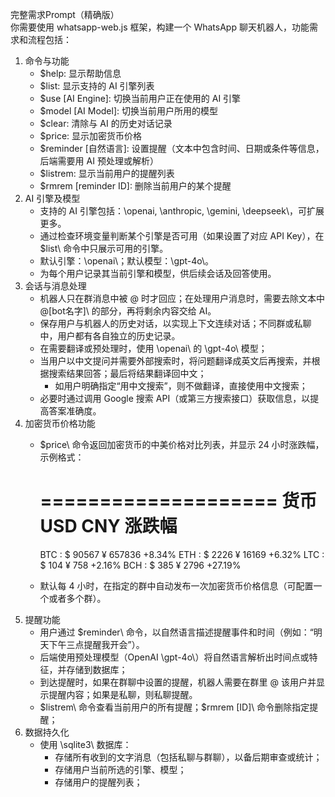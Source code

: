 完整需求Prompt（精确版）  
你需要使用 whatsapp-web.js 框架，构建一个 WhatsApp 聊天机器人，功能需求和流程包括：
1. 命令与功能  
   - \$help\: 显示帮助信息  
   - \$list\: 显示支持的 AI 引擎列表  
   - \$use [AI Engine]\: 切换当前用户正在使用的 AI 引擎  
   - \$model [AI Model]\: 切换当前用户所用的模型  
   - \$clear\: 清除与 AI 的历史对话记录  
   - \$price\: 显示加密货币价格  
   - \$reminder [自然语言]\: 设置提醒（文本中包含时间、日期或条件等信息，后端需要用 AI 预处理或解析）  
   - \$listrem\: 显示当前用户的提醒列表  
   - \$rmrem [reminder ID]\: 删除当前用户的某个提醒  
2. AI 引擎及模型  
   - 支持的 AI 引擎包括：\openai\, \anthropic\, \gemini\, \deepseek\，可扩展更多。  
   - 通过检查环境变量判断某个引擎是否可用（如果设置了对应 API Key），在 \$list\ 命令中只展示可用的引擎。  
   - 默认引擎：\openai\；默认模型：\gpt-4o\。  
   - 为每个用户记录其当前引擎和模型，供后续会话及回答使用。  
3. 会话与消息处理  
   - 机器人只在群消息中被 @ 时才回应；在处理用户消息时，需要去除文本中 \@[bot名字]\ 的部分，再将剩余内容交给 AI。  
   - 保存用户与机器人的历史对话，以实现上下文连续对话；不同群或私聊中，用户都有各自独立的历史记录。  
   - 在需要翻译或预处理时，使用 \openai\ 的 \gpt-4o\ 模型；  
   - 当用户以中文提问并需要外部搜索时，将问题翻译成英文后再搜索，并根据搜索结果回答；最后将结果翻译回中文；  
     - 如用户明确指定“用中文搜索”，则不做翻译，直接使用中文搜索；  
   - 必要时通过调用 Google 搜索 API（或第三方搜索接口）获取信息，以提高答案准确度。  
4. 加密货币价格功能  
   - \$price\ 命令返回加密货币的中美价格对比列表，并显示 24 小时涨跌幅，示例格式：  
     
     ====================
     货币   USD     CNY     涨跌幅   
     ====================
     BTC : $  90567 ¥  657836    +8.34%
     ETH : $   2226 ¥   16169    +6.32%
     LTC : $    104 ¥     758    +2.16%
     BCH : $    385 ¥    2796    +27.19%
       
   - 默认每 4 小时，在指定的群中自动发布一次加密货币价格信息（可配置一个或者多个群）。  
5. 提醒功能  
   - 用户通过 \$reminder\ 命令，以自然语言描述提醒事件和时间（例如：“明天下午三点提醒我开会”）。  
   - 后端使用预处理模型（OpenAI \gpt-4o\）将自然语言解析出时间点或特征，并存储到数据库；  
   - 到达提醒时，如果在群聊中设置的提醒，机器人需要在群里 @ 该用户并显示提醒内容；如果是私聊，则私聊提醒。  
   - \$listrem\ 命令查看当前用户的所有提醒；\$rmrem [ID]\ 命令删除指定提醒；  
6. 数据持久化  
   - 使用 \sqlite3\ 数据库：  
     - 存储所有收到的文字消息（包括私聊与群聊），以备后期审查或统计；  
     - 存储用户当前所选的引擎、模型；  
     - 存储用户的提醒列表；  
